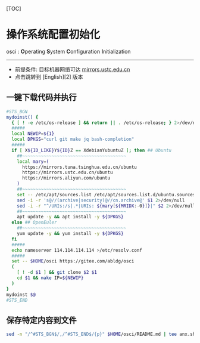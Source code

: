 [TOC]

[1]: https://mirrors.ustc.edu.cn/ubuntu
[1]: README.md

# 操作系统配置初始化

osci : **O**perating **S**ystem **C**onfiguration **I**nitialization

----

- 前提条件: 目标机器网络可达 [mirrors.ustc.edu.cn][1]
- 点击跳转到 [English][2] 版本



## 一键下载代码并执行

```bash
#STS_BGN
mydoinst() {
  { [ ! -e /etc/os-release ] && return || . /etc/os-release; } 2>/dev/null
  #####
  local NEWIP=${1}
  local DPKGS="curl git make jq bash-completion"
  #####
  if [ X${ID_LIKE}Y${ID}Z == XdebianYubuntuZ ]; then ## Ubuntu
    ##~~~~~~~~~~~~~~~~~~~~~~~~~~~~~~~~~~~~~~~
    local mary=(
      https://mirrors.tuna.tsinghua.edu.cn/ubuntu
      https://mirrors.ustc.edu.cn/ubuntu
      https://mirrors.aliyun.com/ubuntu
    )
    ##~~~~~~~~~~~~~~~~~~~~~~~~~~~~~~~~~~~~~~~
    set -- /etc/apt/sources.list /etc/apt/sources.list.d/ubuntu.sources
    sed -i -r 's@//(archive|security)@//cn.archive@' $1 2>/dev/null
    sed -i -r "^/URIs:/s|.*|URIs: ${mary[${MRIDX:-0}]}|" $2 2>/dev/null
    ##~~~~~~~~~~~~~~~~~~~~~~~~~~~~~~~~~~~~~~~
    apt update -y && apt install -y ${DPKGS}
  else ## OpenEuler
    ##~~~~~~~~~~~~~~~~~~~~~~~~~~~~~~~~~~~~~~~
    yum update -y && yum install -y ${DPKGS}
  fi
  #####
  echo nameserver 114.114.114.114 >/etc/resolv.conf
  #####
  set -- $HOME/osci https://gitee.com/abldg/osci
  (
    [ ! -d $1 ] && git clone $2 $1
    cd $1 && make IP=${NEWIP}
  )
}
mydoinst $@
#STS_END
```

## 保存特定内容到文件

```bash
sed -n "/^#STS_BGN$/,/^#STS_END$/{p}" $HOME/osci/README.md | tee anx.sh
```
